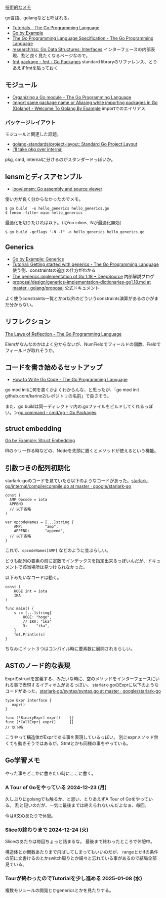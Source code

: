 [技術的なメモ](%E6%8A%80%E8%A1%93%E7%9A%84%E3%81%AA%E3%83%A1%E3%83%A2)

go言語、golangなどと呼ばれる。

- [Tutorials - The Go Programming Language](https://go.dev/doc/tutorial/)
- [Go by Example](https://gobyexample.com/)
- [The Go Programming Language Specification - The Go Programming Language](https://go.dev/ref/spec)
- [research!rsc: Go Data Structures: Interfaces](https://research.swtch.com/interfaces) インターフェースの内部表現、割と良く見たくなるページなので。
- [fmt package - fmt - Go Packages](https://pkg.go.dev/fmt) standard libraryのリファレンス、とりあえずfmtを貼っておく

## モジュール

- [Organizing a Go module - The Go Programming Language](https://go.dev/doc/modules/layout)
- [Import same package name or Aliasing while importing packages in Go (Golang) - Welcome To Golang By Example](https://golangbyexample.com/import-same-package-name-golang/) importでのエイリアス

### パッケージレイアウト

モジュールと関連した話題。

- [golang-standards/project-layout: Standard Go Project Layout](https://github.com/golang-standards/project-layout?tab=readme-ov-file)
- [I'll take pkg over internal](https://travisjeffery.com/b/2019/11/i-ll-take-pkg-over-internal/)

pkg, cmd, internalに分けるのがスタンダードっぽいか。

## lensmとディスアセンブル

- [loov/lensm: Go assembly and source viewer](https://github.com/loov/lensm?tab=readme-ov-file)

使い方が良く分からなかったのでメモ。

```
$ go build  -o hello_generics hello_generics.go
$ lensm -filter main hello_generics
```

最適化を切りたければ以下。（lがno inline、Nが最適化無効）

```
$ go build -gcflags "-N -l" -o hello_generics hello_generics.go
```
 
## Generics

- [Go by Example: Generics](https://gobyexample.com/generics)
- [Tutorial: Getting started with generics - The Go Programming Language](https://go.dev/doc/tutorial/generics) 使う側、constraintsの追加の仕方がわかる
- [The generics implementation of Go 1.18 • DeepSource](https://deepsource.com/blog/go-1-18-generics-implementation) 内部解説ブログ
- [proposal/design/generics-implementation-dictionaries-go1.18.md at master · golang/proposal](https://github.com/golang/proposal/blob/master/design/generics-implementation-dictionaries-go1.18.md) 公式ドキュメント

よく使うconstraints一覧とかor以外のどういうconstraints演算があるのかがまだ分からない。

## リフレクション

[The Laws of Reflection - The Go Programming Language](https://go.dev/blog/laws-of-reflection)

Elemがなんなのかはよく分からないが、NumFieldでフィールドの個数、Fieldでフィールドが取れそうか。

## コードを書き始めるセットアップ

- [How to Write Go Code - The Go Programming Language](https://go.dev/doc/code)

go mod initに何を書くかよくわからんな、と思ったが、「go mod init github.com/karino2/レポジトリの名前」で良さそう。

また、go buildは同一ディレクトリ内の.goファイルをビルドしてくれるっぽい。＞[go command - cmd/go - Go Packages](https://pkg.go.dev/cmd/go#hdr-Compile_packages_and_dependencies)

## struct embedding

[Go by Example: Struct Embedding](https://gobyexample.com/struct-embedding)

IRのツリー作る時などの、Nodeを先頭に置くとメソッドが使えるという機能。

## 引数つきの配列初期化

starlark-goのコードを見ていたら以下のようなコードがあった。[starlark-go/internal/compile/compile.go at master · google/starlark-go](https://github.com/google/starlark-go/blob/master/internal/compile/compile.go)

```golang
const (
  AMP Opcode = iota
  APPEND
  // 以下省略
)

var opcodeNames = [...]string {
	AMP:          "amp",
	APPEND:       "append",
  // 以下省略
}
```

これで、`opcodeNames[AMP]` などのように並ぶらしい。

どうも配列の要素の前に定数でインデックスを指定出来るっぽいんだが、ドキュメントで該当場所は見つけられなかった。

以下みたいなコードは動く。

```golang
const (
	HOGE int = iota
	IKA
)

func main() {
	s := [...]string{
		HOGE: "hoge",
		// IKA: "ika"
		3:    "ika",
	}
	fmt.Println(s)
}
```

ちなみにドット３つはコンパイル時に要素数に展開されるらしい。

## ASTのノード的な表現

Exprのstructを定義する、みたいな時に、空のメソッドをインターフェースにいれる事で表現するイディオムがあるっぽい。
starlark-goのExprに以下のようなコードがあった。[starlark-go/syntax/syntax.go at master · google/starlark-go](https://github.com/google/starlark-go/blob/master/syntax/syntax.go#L220)

```golang
type Expr interface {
   expr()
}

func (*BinaryExpr) expr()    {}
func (*CallExpr) expr()      {}
// 以下略
```

こうやって構造体がExprである事を表現しているっぽい。 別にexprメソッド無くても動きそうではあるが。Stmtとかも同様の事をやっている。

## Go学習メモ 

やった事をどこかに書きたい時にここに書く。

### A Tour of Goをやっている 2024-12-23 (月)

久しぶりにgolangでも触るか、と思い、とりあえずA Tour of Goをやっている。
割と短いのだが、一気に最後までは終えられないんだよなぁ、毎回。

今はif文のあたりで休憩。

### Sliceの終わりまで 2024-12-24 (火)

Sliceのあたりは毎回ちょっと詰まるな。
最後まで終わったところで休憩中。

構造体とか関数あたりまで飛ばしてしまってもいいのだが、
rangeとかifの条件の前に文書けるのとかswitch周りとか細々と忘れている事があるので結局全部見ている。

### Tourが終わったのでTutorialを少し進める 2025-01-08 (水)

複数モジュールの開発とかgenericsとかを見たりする。